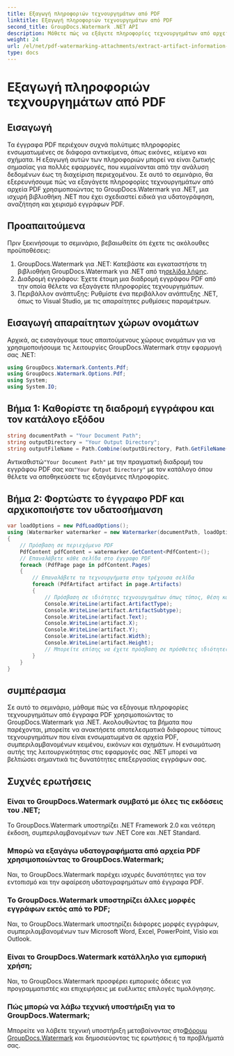 ```yaml
---
title: Εξαγωγή πληροφοριών τεχνουργημάτων από PDF
linktitle: Εξαγωγή πληροφοριών τεχνουργημάτων από PDF
second_title: GroupDocs.Watermark .NET API
description: Μάθετε πώς να εξάγετε πληροφορίες τεχνουργημάτων από αρχεία PDF χρησιμοποιώντας το GroupDocs.Watermark για .NET. Βελτιώστε τις δυνατότητες επεξεργασίας εγγράφων σας.
weight: 24
url: /el/net/pdf-watermarking-attachments/extract-artifact-information-pdf/
type: docs
---
```

# Εξαγωγή πληροφοριών τεχνουργημάτων από PDF

## Εισαγωγή
Τα έγγραφα PDF περιέχουν συχνά πολύτιμες πληροφορίες ενσωματωμένες σε διάφορα αντικείμενα, όπως εικόνες, κείμενο και σχήματα. Η εξαγωγή αυτών των πληροφοριών μπορεί να είναι ζωτικής σημασίας για πολλές εφαρμογές, που κυμαίνονται από την ανάλυση δεδομένων έως τη διαχείριση περιεχομένου. Σε αυτό το σεμινάριο, θα εξερευνήσουμε πώς να εξαγάγετε πληροφορίες τεχνουργημάτων από αρχεία PDF χρησιμοποιώντας το GroupDocs.Watermark για .NET, μια ισχυρή βιβλιοθήκη .NET που έχει σχεδιαστεί ειδικά για υδατογράφηση, αναζήτηση και χειρισμό εγγράφων PDF.
## Προαπαιτούμενα
Πριν ξεκινήσουμε το σεμινάριο, βεβαιωθείτε ότι έχετε τις ακόλουθες προϋποθέσεις:
1.  GroupDocs.Watermark για .NET: Κατεβάστε και εγκαταστήστε τη βιβλιοθήκη GroupDocs.Watermark για .NET από τη[σελίδα λήψης](https://releases.groupdocs.com/Watermark/net/).
2. Διαδρομή εγγράφου: Έχετε έτοιμη μια διαδρομή εγγράφου PDF από την οποία θέλετε να εξαγάγετε πληροφορίες τεχνουργημάτων.
3. Περιβάλλον ανάπτυξης: Ρυθμίστε ένα περιβάλλον ανάπτυξης .NET, όπως το Visual Studio, με τις απαραίτητες ρυθμίσεις παραμέτρων.

## Εισαγωγή απαραίτητων χώρων ονομάτων
Αρχικά, ας εισαγάγουμε τους απαιτούμενους χώρους ονομάτων για να χρησιμοποιήσουμε τις λειτουργίες GroupDocs.Watermark στην εφαρμογή σας .NET:
```csharp
using GroupDocs.Watermark.Contents.Pdf;
using GroupDocs.Watermark.Options.Pdf;
using System;
using System.IO;
```
## Βήμα 1: Καθορίστε τη διαδρομή εγγράφου και τον κατάλογο εξόδου
```csharp
string documentPath = "Your Document Path";
string outputDirectory = "Your Output Directory";
string outputFileName = Path.Combine(outputDirectory, Path.GetFileName(documentPath));
```
 Αντικαθιστώ`"Your Document Path"` με την πραγματική διαδρομή του εγγράφου PDF σας και`"Your Output Directory"` με τον κατάλογο όπου θέλετε να αποθηκεύσετε τις εξαγόμενες πληροφορίες.
## Βήμα 2: Φορτώστε το έγγραφο PDF και αρχικοποιήστε τον υδατοσήμανση
```csharp
var loadOptions = new PdfLoadOptions();
using (Watermarker watermarker = new Watermarker(documentPath, loadOptions))
{
    // Πρόσβαση σε περιεχόμενο PDF
    PdfContent pdfContent = watermarker.GetContent<PdfContent>();
    // Επαναλάβετε κάθε σελίδα στο έγγραφο PDF
    foreach (PdfPage page in pdfContent.Pages)
    {
        // Επαναλάβετε τα τεχνουργήματα στην τρέχουσα σελίδα
        foreach (PdfArtifact artifact in page.Artifacts)
        {
            // Πρόσβαση σε ιδιότητες τεχνουργημάτων όπως τύπος, θέση και περιεχόμενο
            Console.WriteLine(artifact.ArtifactType);
            Console.WriteLine(artifact.ArtifactSubtype);
            Console.WriteLine(artifact.Text);
            Console.WriteLine(artifact.X);
            Console.WriteLine(artifact.Y);
            Console.WriteLine(artifact.Width);
            Console.WriteLine(artifact.Height);
            // Μπορείτε επίσης να έχετε πρόσβαση σε πρόσθετες ιδιότητες, όπως λεπτομέρειες εικόνας, εάν υπάρχουν
        }
    }
}
```

## συμπέρασμα
Σε αυτό το σεμινάριο, μάθαμε πώς να εξάγουμε πληροφορίες τεχνουργημάτων από έγγραφα PDF χρησιμοποιώντας το GroupDocs.Watermark για .NET. Ακολουθώντας τα βήματα που παρέχονται, μπορείτε να ανακτήσετε αποτελεσματικά διάφορους τύπους τεχνουργημάτων που είναι ενσωματωμένα σε αρχεία PDF, συμπεριλαμβανομένων κειμένου, εικόνων και σχημάτων. Η ενσωμάτωση αυτής της λειτουργικότητας στις εφαρμογές σας .NET μπορεί να βελτιώσει σημαντικά τις δυνατότητες επεξεργασίας εγγράφων σας.
## Συχνές ερωτήσεις
### Είναι το GroupDocs.Watermark συμβατό με όλες τις εκδόσεις του .NET;
Το GroupDocs.Watermark υποστηρίζει .NET Framework 2.0 και νεότερη έκδοση, συμπεριλαμβανομένων των .NET Core και .NET Standard.
### Μπορώ να εξαγάγω υδατογραφήματα από αρχεία PDF χρησιμοποιώντας το GroupDocs.Watermark;
Ναι, το GroupDocs.Watermark παρέχει ισχυρές δυνατότητες για τον εντοπισμό και την αφαίρεση υδατογραφημάτων από έγγραφα PDF.
### Το GroupDocs.Watermark υποστηρίζει άλλες μορφές εγγράφων εκτός από το PDF;
Ναι, το GroupDocs.Watermark υποστηρίζει διάφορες μορφές εγγράφων, συμπεριλαμβανομένων των Microsoft Word, Excel, PowerPoint, Visio και Outlook.
### Είναι το GroupDocs.Watermark κατάλληλο για εμπορική χρήση;
Ναι, το GroupDocs.Watermark προσφέρει εμπορικές άδειες για προγραμματιστές και επιχειρήσεις με ευέλικτες επιλογές τιμολόγησης.
### Πώς μπορώ να λάβω τεχνική υποστήριξη για το GroupDocs.Watermark;
 Μπορείτε να λάβετε τεχνική υποστήριξη μεταβαίνοντας στο[Φόρουμ GroupDocs.Watermark](https://forum.groupdocs.com/c/watermark/19) και δημοσιεύοντας τις ερωτήσεις ή τα προβλήματά σας.